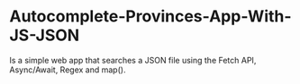 # Autocomplete-Provinces-App-With-JS-JSON

Is a simple web app that searches a JSON file using the Fetch API, Async/Await, Regex and map().



